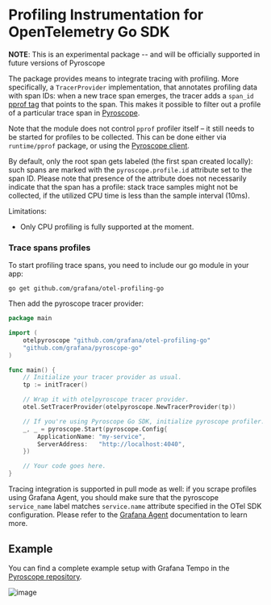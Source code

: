 # Profiling Instrumentation for OpenTelemetry Go SDK

**NOTE**: This is an experimental package -- and will be officially supported in future versions of Pyroscope

The package provides means to integrate tracing with profiling. More specifically, a `TracerProvider` implementation,
that annotates profiling data with span IDs: when a new trace span emerges, the tracer adds a `span_id` [pprof tag](https://github.com/google/pprof/blob/master/doc/README.md#tag-filtering)
that points to the span. This makes it possible to filter out a profile of a particular trace span in [Pyroscope](https://pyroscope.io).

Note that the module does not control `pprof` profiler itself – it still needs to be started for profiles to be
collected. This can be done either via `runtime/pprof` package, or using the [Pyroscope client](https://github.com/grafana/pyroscope-go).

By default, only the root span gets labeled (the first span created locally): such spans are marked with the
`pyroscope.profile.id` attribute set to the span ID. Please note that presence of the attribute does not necessarily
indicate that the span has a profile: stack trace samples might not be collected, if the utilized CPU time is
less than the sample interval (10ms).

Limitations:
- Only CPU profiling is fully supported at the moment.

### Trace spans profiles

To start profiling trace spans, you need to include our go module in your app:

```
go get github.com/grafana/otel-profiling-go
```

Then add the pyroscope tracer provider:

```go
package main

import (
	otelpyroscope "github.com/grafana/otel-profiling-go"
	"github.com/grafana/pyroscope-go"
)

func main() {
	// Initialize your tracer provider as usual.
	tp := initTracer()

	// Wrap it with otelpyroscope tracer provider.
	otel.SetTracerProvider(otelpyroscope.NewTracerProvider(tp))

	// If you're using Pyroscope Go SDK, initialize pyroscope profiler.
	_, _ = pyroscope.Start(pyroscope.Config{
		ApplicationName: "my-service",
		ServerAddress:   "http://localhost:4040",
	})

	// Your code goes here.
}
```

Tracing integration is supported in pull mode as well: if you scrape profiles using Grafana Agent, you should
make sure that the pyroscope `service_name` label matches `service.name` attribute specified in the OTel SDK configuration.
Please refer to the [Grafana Agent](https://grafana.com/docs/pyroscope/latest/configure-client/grafana-agent/go_pull/)
documentation to learn more.

## Example

You can find a complete example setup with Grafana Tempo in the [Pyroscope repository](https://github.com/grafana/pyroscope/tree/main/examples/tracing/tempo).

![image](https://github.com/grafana/otel-profiling-go/assets/12090599/31e33cd1-818b-4116-b952-c9ec7b1fb593)
